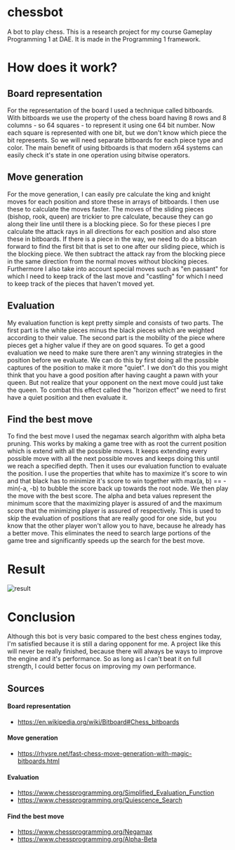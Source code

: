 # chessbot
A bot to play chess. This is a research project for my course Gameplay Programming 1 at DAE. It is made in the Programming 1 framework.

# How does it work?
## Board representation
For the representation of the board I used a technique called bitboards. With bitboards we use the property of the chess board having 8 rows and 8 columns - so 64 squares - to represent it using one 64 bit number. Now each square is represented with one bit, but we don't know which piece the bit represents. So we will need separate bitboards for each piece type and color. The main benefit of using bitboards is that modern x64 systems can easily check it's state in one operation using bitwise operators.
## Move generation
For the move generation, I can easily pre calculate the king and knight moves for each position and store these in arrays of bitboards. I then use these to calculate the moves faster. 
The moves of the sliding pieces (bishop, rook, queen) are trickier to pre calculate, because they can go along their line until there is a blocking piece. So for these pieces I pre calculate the attack rays in all directions for each position and also store these in bitboards. If there is a piece in the way, we need to do a bitscan forward to find the first bit that is set to one after our sliding piece, which is the blocking piece. We then subtract the attack ray from the blocking piece in the same direction from the normal moves without blocking pieces. Furthermore I also take into account special moves such as "en passant" for which I need to keep track of the last move and "castling" for which I need to keep track of the pieces that haven't moved yet.
## Evaluation
My evaluation function is kept pretty simple and consists of two parts. The first part is the white pieces minus the black pieces which are weighted according to their value. The second part is the mobility of the piece where pieces get a higher value if they are on good squares. To get a good evaluation we need to make sure there aren't any winning strategies in the position before we evaluate. We can do this by first doing all the possible captures of the position to make it more "quiet". I we don't do this you might think that you have a good position after having caught a pawn with your queen. But not realize that your opponent on the next move could just take the queen. To combat this effect called the "horizon effect" we need to first have a quiet position and then evaluate it.
## Find the best move
To find the best move I used the negamax search algorithm with alpha beta pruning. This works by making a game tree with as root the current position which is extend with all the possible moves. It keeps extending every possible move with all the next possible moves and keeps doing this until we reach a specified depth. Then it uses our evaluation function to evaluate the position. I use the properties that white has to maximize it's score to win and that black has to minimize it's score to win together with max(a, b) == -min(-a, -b) to bubble the score back up towards the root node. We then play the move with the best score. The alpha and beta values represent the minimum score that the maximizing player is assured of and the maximum score that the minimizing player is assured of respectively. This is used to skip the evaluation of positions that are really good for one side, but you know that the other player won't allow you to have, because he already has a better move. This eliminates the need to search large portions of the game tree and significantly speeds up the search for the best move.
# Result
![result](./chessbot.gif)
# Conclusion
Although this bot is very basic compared to the best chess engines today, I'm satisfied because it is still a daring opponent for me. A project like this will never be really finished, because there will always be ways to improve the engine and it's performance. So as long as I can't beat it on full strength, I could better focus on improving my own performance. 
## Sources
#### Board representation
- https://en.wikipedia.org/wiki/Bitboard#Chess_bitboards
#### Move generation 
- https://rhysre.net/fast-chess-move-generation-with-magic-bitboards.html
#### Evaluation
- https://www.chessprogramming.org/Simplified_Evaluation_Function
- https://www.chessprogramming.org/Quiescence_Search
#### Find the best move
- https://www.chessprogramming.org/Negamax
- https://www.chessprogramming.org/Alpha-Beta
